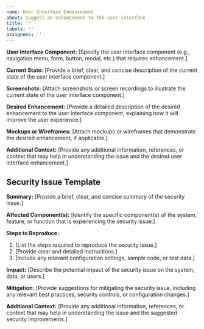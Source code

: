 ```yaml
---
name: User Interface Enhancement
about: Suggest an enhancement to the user interface
title: ''
labels: ''
assignees: ''
---
```


**User Interface Component:**
[Specify the user interface component (e.g., navigation menu, form, button, modal, etc.) that requires enhancement.]

**Current State:**
[Provide a brief, clear, and concise description of the current state of the user interface component.]

**Screenshots:**
[Attach screenshots or screen recordings to illustrate the current state of the user interface component.]

**Desired Enhancement:**
[Provide a detailed description of the desired enhancement to the user interface component, explaining how it will improve the user experience.]

**Mockups or Wireframes:**
[Attach mockups or wireframes that demonstrate the desired enhancement, if applicable.]

**Additional Context:**
[Provide any additional information, references, or context that may help in understanding the issue and the desired user interface enhancement.]

## Security Issue Template

**Summary:**
[Provide a brief, clear, and concise summary of the security issue.]

**Affected Component(s):**
[Identify the specific component(s) of the system, feature, or function that is experiencing the security issue.]

**Steps to Reproduce:**

1. [List the steps required to reproduce the security issue.]
2. [Provide clear and detailed instructions.]
3. [Include any relevant configuration settings, sample code, or test data.]

**Impact:**
[Describe the potential impact of the security issue on the system, data, or users.]

**Mitigation:**
[Provide suggestions for mitigating the security issue, including any relevant best practices, security controls, or configuration changes.]

**Additional Context:**
[Provide any additional information, references, or context that may help in understanding the issue and the suggested security improvements.]
